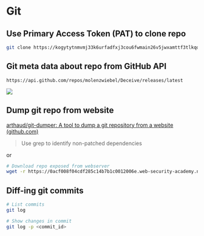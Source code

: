 # Git
## Use Primary Access Token (PAT) to clone repo
```bash
git clone https://kogytytnmvmj33k6urfadfxj3cou6fwmain26v5jwxamttf3tlkqq@dev.azure.com /DevOps/Terraform/_git/Terraform
```

## Git meta data about repo from GitHub API
```http
https://api.github.com/repos/molenzwiebel/Deceive/releases/latest
``` 

![](/Screenshots/Pasted%20image%2020230104034321.png)

## Dump git repo from website
[arthaud/git-dumper: A tool to dump a git repository from a website (github.com)](https://github.com/arthaud/git-dumper)
> Use grep to identify non-patched dependencies

or
```bash
# Download repo exposed from webserver
wget -r https://0acf008f04cdf285c14b7b1c0012006e.web-security-academy.net/.git/
```

## Diff-ing git commits
```bash
# List commits
git log

# Show changes in commit
git log -p <commit_id>
```